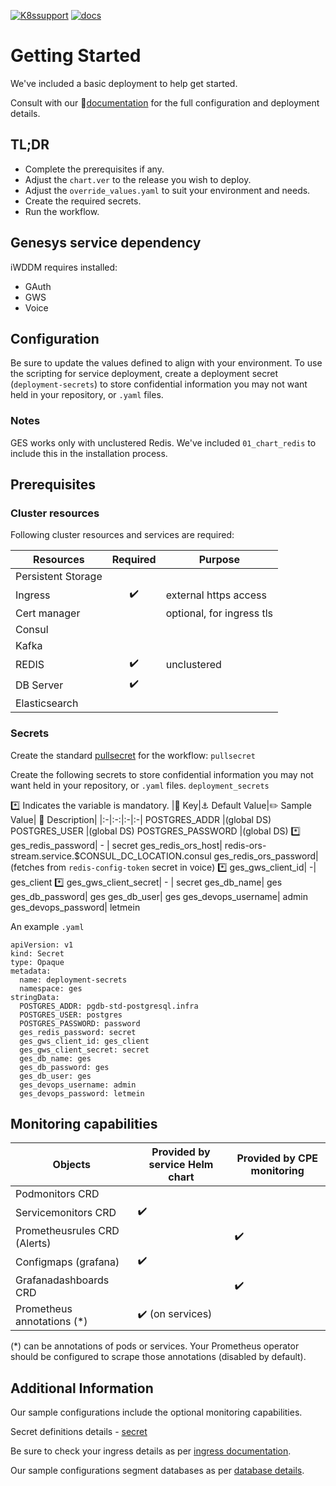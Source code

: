  [![K8ssupport](https://badgen.net/badge/supported%20K8s%20release/1.22/cyan)](https://all.docs.genesys.com/ReleaseNotes/Current/GenesysEngage-cloud/PrivateEdition)
[![docs](https://badgen.net/badge/Genesys%20Documentation/GES/orange)](https://all.docs.genesys.com/PEC-CAB/Current/CABPEGuide)

# Getting Started
We've included a basic deployment to help get started.

Consult with our :book:[documentation](https://all.docs.genesys.com/PEC-CAB/Current/CABPEGuide) for the full configuration and deployment details.

## TL;DR
- Complete the prerequisites if any.
- Adjust the `chart.ver` to the release you wish to deploy.
- Adjust the `override_values.yaml` to suit your environment and needs.
- Create the required secrets.
- Run the workflow.

## Genesys service dependency
iWDDM requires installed:
- GAuth
- GWS
- Voice

## Configuration

Be sure to update the values defined to align with your environment.
To use the scripting for service deployment, create a deployment secret (`deployment-secrets`) to store confidential information you may not want held in your repository, or `.yaml` files. 

### Notes
GES works only with unclustered Redis. We've included `01_chart_redis` to include this in the installation process.
## Prerequisites
### Cluster resources

Following cluster resources and services are required:

Resources | Required | Purpose
|-|:-:|-|
Persistent Storage | | 
Ingress | :heavy_check_mark: | external https access
Cert manager |  | optional, for ingress tls
Consul | |
Kafka | |
REDIS | :heavy_check_mark: | unclustered
DB Server | :heavy_check_mark: |
Elasticsearch | |


### Secrets 
Create the standard [pullsecret](/doc/secrets.md/#pull) for the workflow: 
`pullsecret`

Create the following secrets to store confidential information you may not want held in your repository, or `.yaml` files. 
`deployment_secrets`

 :asterisk: Indicates the variable is mandatory.
|:key: Key|:anchor: Default Value|:pencil2: Sample Value| :book: Description|
|:-|:-:|:-|:-|
POSTGRES_ADDR |(global DS)
POSTGRES_USER |(global DS)
POSTGRES_PASSWORD |(global DS)
:asterisk: ges_redis_password| - | secret
ges_redis_ors_host| redis-ors-stream.service.$CONSUL_DC_LOCATION.consul
ges_redis_ors_password| (fetches from `redis-config-token` secret in voice)
:asterisk: ges_gws_client_id| -| ges_client
:asterisk: ges_gws_client_secret| - | secret
ges_db_name|   ges
ges_db_password|   ges
ges_db_user|   ges
ges_devops_username|   admin
ges_devops_password|   letmein

An example `.yaml`
```
apiVersion: v1
kind: Secret
type: Opaque
metadata:
  name: deployment-secrets
  namespace: ges
stringData:
  POSTGRES_ADDR: pgdb-std-postgresql.infra
  POSTGRES_USER: postgres
  POSTGRES_PASSWORD: password
  ges_redis_password: secret
  ges_gws_client_id: ges_client
  ges_gws_client_secret: secret
  ges_db_name: ges
  ges_db_password: ges
  ges_db_user: ges
  ges_devops_username: admin
  ges_devops_password: letmein
```



## Monitoring capabilities

Objects | Provided by service Helm chart | Provided by CPE monitoring
|-|-|-|
Podmonitors CRD | | 
Servicemonitors CRD | :heavy_check_mark: | 
Prometheusrules CRD (Alerts) | | :heavy_check_mark:
Configmaps (grafana) | :heavy_check_mark: |
Grafanadashboards CRD | | :heavy_check_mark:
Prometheus annotations (*) | :heavy_check_mark: (on services) |

(*) can be annotations of pods or services. Your Prometheus operator should be configured to scrape those annotations (disabled by default).

## Additional Information

Our sample configurations include the optional monitoring capabilities. 

Secret definitions details - [secret](/doc/secrets.md)

Be sure to check your ingress details as per [ingress documentation](/doc/ingress.md).

Our sample configurations segment databases as per [database details](/doc/DATABASE.md).
